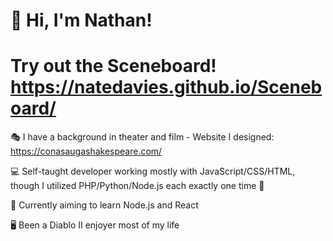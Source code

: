 # :wave: Hi, I'm Nathan!

# Try out the Sceneboard! https://natedavies.github.io/Sceneboard/

:performing_arts: I have a background in theater and film - Website I designed: https://conasaugashakespeare.com/

:computer: Self-taught developer working mostly with JavaScript/CSS/HTML, though I utilized PHP/Python/Node.js each exactly one time :slightly_smiling_face:

:seedling: Currently aiming to learn Node.js and React

:desktop_computer: Been a Diablo II enjoyer most of my life

